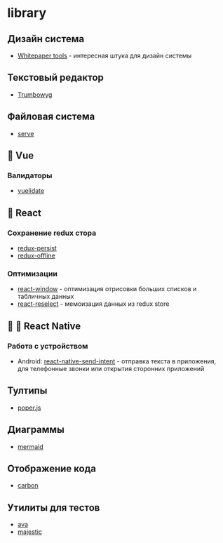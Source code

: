 # library

## Дизайн система
- [Whitepaper tools](https://whitepaper.tools/index.html) - интересная штука для дизайн системы

## Текстовый редактор
- [Trumbowyg](https://github.com/Alex-D/Trumbowyg)

## Файловая система
- [serve](https://github.com/zeit/serve)

## :green_heart: Vue
### Валидаторы
- [vuelidate](https://github.com/vuelidate/vuelidate)

## :blue_heart: React
### Сохранение redux стора
- [redux-persist](https://github.com/rt2zz/redux-persist)
- [redux-offline](https://github.com/redux-offline/redux-offline)

### Оптимизации
- [react-window](https://github.com/bvaughn/react-window) - оптимизация отрисовки больших списков и табличных данных
- [react-reselect](https://github.com/reduxjs/reselect) - мемоизация данных из redux store

## :purple_heart: :iphone: React Native

### Работа с устройством
- Android: [react-native-send-intent](https://github.com/lucasferreira/react-native-send-intent) - отправка текста в приложения, для телефонные звонки или открытия сторонних приложений

## Тултипы
- [poper.js](https://github.com/FezVrasta/popper.js)

## Диаграммы
- [mermaid](https://github.com/mermaid-js/mermaid)

## Отображение кода
- [carbon](https://github.com/carbon-app/carbon)

## Утилиты для тестов
- [ava](https://github.com/avajs/ava)
- [majestic](https://github.com/Raathigesh/majestic)
